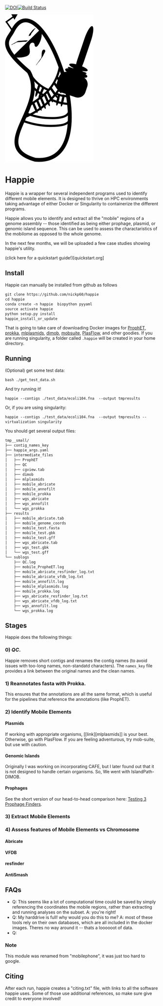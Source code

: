 [![DOI](https://zenodo.org/badge/146430799.svg)](https://zenodo.org/badge/latestdoi/146430799)[![Build Status](https://travis-ci.org/nickp60/happie.svg?branch=master)](https://travis-ci.org/nickp60/happie)

![icon](icon/logo.png)

# Happie
Happie is a wrapper for several independent programs used to identify different mobile elements. It is designed to thrive on HPC environments taking advantage of either Docker or Singularity to containerize the different programs.

Happie allows you to identify and extract all the "mobile" regions of a genome assembly -- those identified as being either prophage, plasmid, or genomic island sequence. This can be used to assess the charactaristics of the mobilome as opposed to the whole genome.

In the next few months, we will be uploaded a few case studies showing happie's utility.

(click here for a quickstart guide!)[quickstart.org]


## Install

Happie can manually be installed from github as follows

```
git clone https://github.com/nickp60/happie
cd happie
conda create -n happie  biopython pyyaml
source activate happie
python setup.py install
happie_install_or_update
```
That is going to take care of downloading Docker images for  [ProphET](https://github.com/jaumlrc/ProphET), [prokka](https://github.com/tseemann/prokka), [mlplasmids](https://gitlab.com/sirarredondo/mlplasmids), [dimob](https://www.brinkman.mbb.sfu.ca/~mlangill/islandpath_dimob/download.php), [mobsuite](https://github.com/phac-nml/mob-suite), [PlasFlow](https://github.com/smaegol/PlasFlow), and other goodies.  If you are running singularity, a folder called `.happie` will be created in your home directory.

## Running
(Optional) get some test data:

```
bash ./get_test_data.sh
```

And try running it!

```
happie --contigs ./test_data/ecoli104.fna  --output tmpresults
```


Or, if you are using singularity:

```
happie --contigs ./test_data/ecoli104.fna  --output tmpresults --virtualization singularity
```

You should get several output files:
```
tmp__small/
├── contig_names_key
├── happie_args.yaml
├── intermediate_files
│   ├── ProphET
│   ├── QC
│   ├── cgview.tab
│   ├── dimob
│   ├── mlplasmids
│   ├── mobile_abricate
│   ├── mobile_annofilt
│   ├── mobile_prokka
│   ├── wgs_abricate
│   ├── wgs_annofilt
│   └── wgs_prokka
├── results
│   ├── mobile_abricate.tab
│   ├── mobile_genome_coords
│   ├── mobile_test.fasta
│   ├── mobile_test.gbk
│   ├── mobile_test.gff
│   ├── wgs_abricate.tab
│   ├── wgs_test.gbk
│   └── wgs_test.gff
└── sublogs
    ├── QC.log
    ├── mobile_PropheET.log
    ├── mobile_abricate_resfinder_log.txt
    ├── mobile_abricate_vfdb_log.txt
    ├── mobile_annofilt.log
    ├── mobile_mlplasmids.log
    ├── mobile_prokka.log
    ├── wgs_abricate_resfinder_log.txt
    ├── wgs_abricate_vfdb_log.txt
    ├── wgs_annofilt.log
    └── wgs_prokka.log
```


##  Stages
Happie does the following things:
### 0) *QC*.
Happie removes short contigs and renames the contig names (to avoid issues with too-long names, non-standatd characters). The `names_key` file provides a link between the original names and the clean names.
### 1) Reannotates fasta with Prokka.
This ensures that the annotations are all the same format, which is useful for the pipelines that reference the annotations (like ProphET).

### 2) Identify Mobile Elements

#### Plasmids
If working with appropriate organisms, [[link][mlplasmids]] is your best. Otherwise, go with PlasFlow.  If you are feeling adventurous, try mob-suite, but use with caution.

#### Genomic Islands
Originally I was working on incorporating CAFE, but I later found out that it is not designed to handle certain organisms.  So, We went with IslandPath-DIMOB.

#### Prophages
See the short version of our head-to-head comparison here: [Testing 3 Prophage Finders](https://nickp60.github.io/weird_one_offs/testing_3_prophage_finders/).

###  3) Extract Mobile Elements

### 4) Assess features of Mobile Elements vs Chromosome
#### Abricate
#### VFDB
#### resfinder
#### AntiSmash

## FAQs
- Q: This seems like a lot of computational time could be saved by simply referencing the coordinates the mobile regions, rather than extracting and running analyses on the subset. A: you're right!
- Q: My harddrive is full!  why would you do this to me?  A: most of these tools rely on their own databases, which are all included in the docker images. Theres no way around it -- thats a loooooot of data.
- Q:

### Note
This module was renamed from "mobilephone", it was just too hard to google.


## Citing
After each run, happie creates a "citing.txt" file, with links to all the software happie uses.  Some of those use additional references, so make sure give credit to everyone involved!
